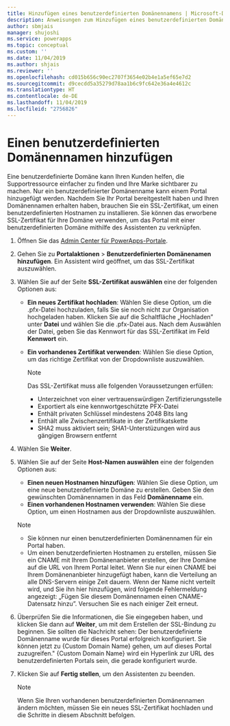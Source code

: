 ```yaml
---
title: Hinzufügen eines benutzerdefinierten Domänennamens | Microsoft-Dokumentation
description: Anweisungen zum Hinzufügen eines benutzerdefinierten Domänennamens.
author: sbmjais
manager: shujoshi
ms.service: powerapps
ms.topic: conceptual
ms.custom: ''
ms.date: 11/04/2019
ms.author: shjais
ms.reviewer: ''
ms.openlocfilehash: cd015b656c90ec2707f3654e02b4e1a5ef65e7d2
ms.sourcegitcommit: d9cecdd5a35279d78aa1b6c9fc642e36a4e4612c
ms.translationtype: HT
ms.contentlocale: de-DE
ms.lasthandoff: 11/04/2019
ms.locfileid: "2756826"
---
```

# <a name="add-a-custom-domain-name"></a>Einen benutzerdefinierten Domänennamen hinzufügen

Eine benutzerdefinierte Domäne kann Ihren Kunden helfen, die Supportressource einfacher zu finden und Ihre Marke sichtbarer zu machen. Nur ein benutzerdefinierter Domänenname kann einem Portal hinzugefügt werden. Nachdem Sie Ihr Portal bereitgestellt haben und Ihren Domänennamen erhalten haben, brauchen Sie ein SSL-Zertifikat, um einen benutzerdefinierten Hostnamen zu installieren. Sie können das erworbene SSL-Zertifikat für Ihre Domäne verwenden, um das Portal mit einer benutzerdefinierten Domäne mithilfe des Assistenten zu verknüpfen.

1. Öffnen Sie das [Admin Center für PowerApps-Portale](admin-overview.md).

2. Gehen Sie zu **Portalaktionen** > **Benutzerdefinierten Domänenamen hinzufügen**. Ein Assistent wird geöffnet, um das SSL-Zertifikat auszuwählen.

3. Wählen Sie auf der Seite **SSL-Zertifikat auswählen** eine der folgenden Optionen aus:
   - **Ein neues Zertifikat hochladen**: Wählen Sie diese Option, um die .pfx-Datei hochzuladen, falls Sie sie noch nicht zur Organisation hochgeladen haben. Klicken Sie auf die Schaltfläche „Hochladen” unter **Datei** und wählen Sie die .pfx-Datei aus. Nach dem Auswählen der Datei, geben Sie das Kennwort für das SSL-Zertifikat im Feld **Kennwort** ein.
   - **Ein vorhandenes Zertifikat verwenden**: Wählen Sie diese Option, um das richtige Zertifikat von der Dropdownliste auszuwählen.

     > [!Note]
     > Das SSL-Zertifikat muss alle folgenden Voraussetzungen erfüllen:
     > - Unterzeichnet von einer vertrauenswürdigen Zertifizierungsstelle
     > - Exportiert als eine kennwortgeschützte PFX-Datei
     > - Enthält privaten Schlüssel mindestens 2048 Bits lang
     > - Enthält alle Zwischenzertifikate in der Zertifikatskette
     > - SHA2 muss aktiviert sein; SHA1-Unterstüzungen wird aus gängigen Browsern entfernt

4. Wählen Sie **Weiter**.

5. Wählen Sie auf der Seite **Host-Namen auswählen** eine der folgenden Optionen aus:
    - **Einen neuen Hostnamen hinzufügen**: Wählen Sie diese Option, um eine neue benutzerdefinierte Domäne zu erstellen. Geben Sie den gewünschten Domänennamen in das Feld **Domänenname** ein.
    - **Einen vorhandenen Hostnamen verwenden**: Wählen Sie diese Option, um einen Hostnamen aus der Dropdownliste auszuwählen. 
   
   > [!Note]
   > - Sie können nur einen benutzerdefinierten Domänennamen für ein Portal haben. 
   > - Um einen benutzerdefinierten Hostnamen zu erstellen, müssen Sie ein CNAME mit Ihrem Domänenanbieter erstellen, der Ihre Domäne auf die URL von Ihrem Portal leitet. Wenn Sie nur einen CNAME bei Ihrem Domänenanbieter hinzugefügt haben, kann die Verteilung an alle DNS-Servern einige Zeit dauern. Wenn der Name nicht verteilt wird, und Sie ihn hier hinzufügen, wird folgende Fehlermeldung angezeigt: „Fügen Sie diesem Domänennamen einen CNAME-Datensatz hinzu”. Versuchen Sie es nach einiger Zeit erneut.

6. Überprüfen Sie die Informationen, die Sie eingegeben haben, und klicken Sie dann auf **Weiter**, um mit dem Erstellen der SSL-Bindung zu beginnen. Sie sollten die Nachricht sehen: Der benutzerdefinierte Domänenname wurde für dieses Portal erfolgreich konfiguriert. Sie können jetzt zu {Custom Domain Name} gehen, um auf dieses Portal zuzugreifen." {Custom Domain Name} wird ein Hyperlink zur URL des benutzerdefinierten Portals sein, die gerade konfiguriert wurde.

7. Klicken Sie auf **Fertig stellen**, um den Assistenten zu beenden.

    > [!Note]
    > Wenn Sie Ihren vorhandenen benutzerdefinierten Domänennamen ändern möchten, müssen Sie ein neues SSL-Zertifikat hochladen und die Schritte in diesem Abschnitt befolgen.
    

